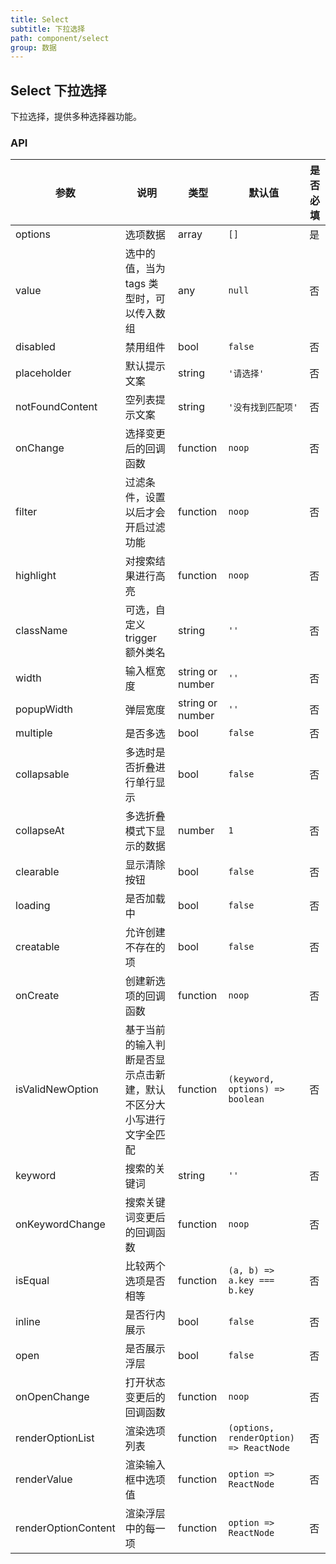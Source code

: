 ```yaml
---
title: Select
subtitle: 下拉选择
path: component/select
group: 数据
---
```


## Select 下拉选择

下拉选择，提供多种选择器功能。

### API

| 参数              | 说明                                     | 类型             | 默认值             | 是否必填 |
| ----------------- | ---------------------------------------- | ---------------- | ------------------ | -------- |
| options           | 选项数据                             | array            | `[]`               | 是       |
| value             | 选中的值，当为 tags 类型时，可以传入数组 | any              | `null`             | 否       |
| disabled          | 禁用组件                                 | bool             | `false`            | 否       |
| placeholder       | 默认提示文案                             | string           | `'请选择'`         | 否       |
| notFoundContent | 空列表提示文案                           | string           | `'没有找到匹配项'` | 否       |
| onChange          | 选择变更后的回调函数                     | function         | `noop`             | 否       |
| filter            | 过滤条件，设置以后才会开启过滤功能       | function         | `noop`           | 否 |
| highlight         | 对搜索结果进行高亮                    | function         | `noop`           | 否 |
| className         | 可选，自定义 trigger 额外类名            | string           | `''`               | 否       |
| width             | 输入框宽度                               | string or number |    `''`          | 否       |
| popupWidth        | 弹层宽度                               | string or number |     `''`          | 否       |
| multiple          | 是否多选                             | bool             | `false`             | 否       |
| collapsable       | 多选时是否折叠进行单行显示              | bool             | `false`             | 否       |
| collapseAt         | 多选折叠模式下显示的数据              | number             | `1`             | 否       |
| clearable         | 显示清除按钮                             | bool             | `false`             | 否       |
| loading           | 是否加载中                        | bool             | `false`             | 否       |
| creatable         | 允许创建不存在的项                        | bool             | `false`             | 否       |
| onCreate         | 创建新选项的回调函数                 | function         | `noop`             | 否       |
| isValidNewOption | 基于当前的输入判断是否显示点击新建，默认不区分大小写进行文字全匹配       | function         | `(keyword, options) => boolean`             | 否       |
| keyword          | 搜索的关键词                        | string           | `''`              | 否       |
| onKeywordChange  | 搜索关键词变更后的回调函数            | function         | `noop`             | 否       |
| isEqual         | 比较两个选项是否相等                  | function         | `(a, b) => a.key === b.key`   | 否       |
| inline          | 是否行内展示                         | bool             | `false`             | 否       |
| open            | 是否展示浮层                         | bool             | `false`             | 否       |
| onOpenChange    | 打开状态变更后的回调函数               | function         | `noop`             | 否       |
| renderOptionList| 渲染选项列表               | function         | `(options, renderOption) => ReactNode`    | 否       |
| renderValue | 渲染输入框中选项值         | function         | `option => ReactNode`             | 否       |
| renderOptionContent | 渲染浮层中的每一项         | function         | `option => ReactNode`             | 否       |
